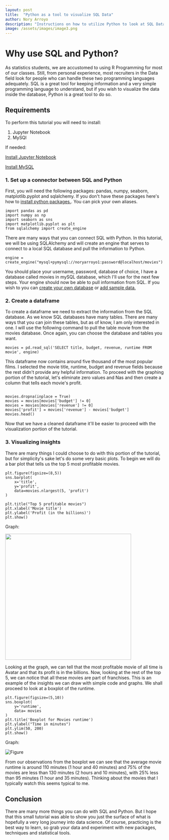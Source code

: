```yaml
---
layout: post
title:  "Python as a tool to visualize SQL Data"
author: Nory Arroyo
description: "Instructions on how to utilize Python to look at SQL Data "
image: /assets/images/image3.png
---
```

# Why use SQL and Python? 

As statistics students, we are accustomed to using R Programming for most of our classes. Still, from personal experience, most recruiters in the Data field look for people who can handle these two programming languages adequately. SQL is a great tool for keeping information and a very simple programming language to understand, but if you wish to visualize the data inside the database, Python is a great tool to do so. 

## Requirements 

To perform this tutorial you will need to install: 

1. Jupyter Notebook 
2. MySQl

If needed: 

[Install Jupyter Notebook](https://jupyter.org/install)  

[Install MySQL](https://dev.mysql.com/doc/mysql-installation-excerpt/5.7/en/)

### 1. Set up a connector between SQL and Python 

First, you will need the following packages: pandas, numpy, seaborn, matplotlib.pyplot and sqlalchemy. If you don't have these packages here's how to [install python packages.](https://packaging.python.org/en/latest/tutorials/installing-packages/). You can pick your own aliases. 

```
import pandas as pd 
import numpy as np 
import seaborn as sns
import matplotlib.pyplot as plt
from sqlalchemy import create_engine

```


There are many ways that you can connect SQL with Python. In this tutorial, we will be using SQLAlchemy and will create an engine that serves to connect to a local SQL database and pull the information to Python. 

```
engine = create_engine("mysql+pymysql://noryarroyo1:password@localhost/movies")

```

 You should place your username, password, database of choice, I have a database called movies in mySQL database, which I'll use for the next few steps. Your engine should now be able to pull information from SQL. If you wish to you can [create your own database](https://learn.microsoft.com/en-us/sql/relational-databases/databases/create-a-database?view=sql-server-ver16) or [add sample data.](https://learn.microsoft.com/en-us/sql/samples/adventureworks-install-configure?view=sql-server-ver16&tabs=ssms) 



### 2. Create a dataframe 

To create a dataframe we need to extract the information from the SQL database. As we know SQL databases have many tables. There are many ways that you can join these tables, but as of know, I am only interested in one. I will use the following command to pull the table movie from the movies database. Once again, you can choose the database and tables you want. 

```
movies = pd.read_sql('SELECT title, budget, revenue, runtime FROM movie', engine)

```


This dataframe now contains around five thousand of the most popular films. I selected the movie title, runtime, budget and revenue fields because the rest didn't provide any helpful information. To proceed with the graphing portion of the tutorial, let's eliminate zero values and Nas and then create a column that tells each movie's profit. 

```

movies.dropna(inplace = True)
movies = movies[movies['budget'] != 0]
movies = movies[movies['revenue'] != 0]
movies['profit'] = movies['revenue'] - movies['budget']
movies.head()

```

Now that we have a cleaned dataframe it'll be easier to proceed with the visualization portion of the tutorial. 

### 3. Visualizing insights 

There are many things I could choose to do with this portion of the tutorial, but for simplicity's sake let's do some very basic plots. To begin we will do a bar plot that tells us the top 5 most profitable movies. 


```
plt.figure(figsize=(8,5))
sns.barplot(
    x='title',
    y='profit',
    data=movies.nlargest(5, 'profit')
)

plt.title("Top 5 profitable movies")
plt.xlabel('Movie title')
plt.ylabel('Profit (in the billions)')
plt.show()
```
Graph: 

<img src="https://raw.githubusercontent.com/noryarroyo/my386blog/main/assets/images/first_graph.png" alt="" style="width:400px;"/>


Looking at the graph, we can tell that the most profitable movie of all time is Avatar and that its profit is in the billions. Now, looking at the rest of the top 5, we can notice that all these movies are part of franchises. This is an example of the insights we can draw with simple code and graphs. We shall proceed to look at a boxplot of the runtime. 

```
plt.figure(figsize=(5,10))
sns.boxplot(
    y='runtime',
    data= movies
)
plt.title('Boxplot for Movies runtime')
plt.ylabel("Time in minutes")
plt.ylim(50, 200)
plt.show()

```
Graph: 

![Figure](https://github.com/noryarroyo/my386blog/raw/main/assets/images/boxplot_graph.png)

From our observations from the boxplot we can see that the average movie runtime is around 110 minutes (1 hour and 40 minutes) and 75% of the movies are less than 130 minutes
(2 hours and 10 minutes), with 25% less than 95 minutes (1 hour and 35 minutes). Thinking about the movies that I typically watch this seems typical to me. 

## Conclusion 

There are many more things you can do with SQL and Python. But I hope that this small tutorial was able to show you just the surface of what is hopefully a very long journey into data science. Of course, practicing is the best way to learn, so grab your data and experiment with new packages, techniques and statistical tools. 





















